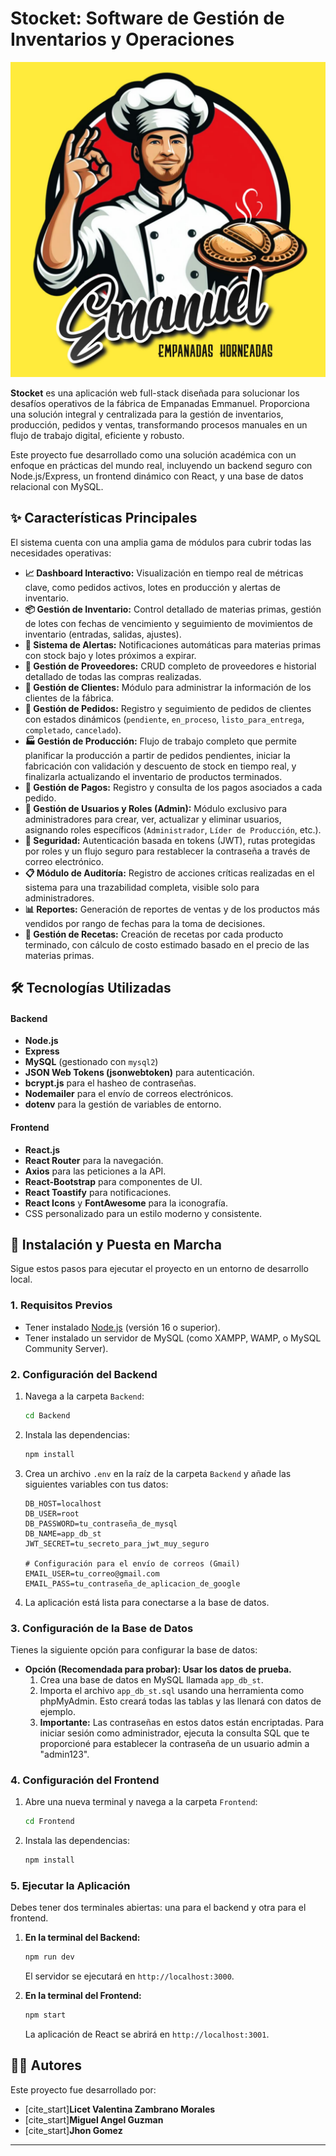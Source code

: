 # Stocket: Software de Gestión de Inventarios y Operaciones

![Stocket Logo](Frontend/src/assets/img/logoEM.jpg)

**Stocket** es una aplicación web full-stack diseñada para solucionar los desafíos operativos de la fábrica de Empanadas Emmanuel. Proporciona una solución integral y centralizada para la gestión de inventarios, producción, pedidos y ventas, transformando procesos manuales en un flujo de trabajo digital, eficiente y robusto.

Este proyecto fue desarrollado como una solución académica con un enfoque en prácticas del mundo real, incluyendo un backend seguro con Node.js/Express, un frontend dinámico con React, y una base de datos relacional con MySQL.

## ✨ Características Principales

El sistema cuenta con una amplia gama de módulos para cubrir todas las necesidades operativas:

* **📈 Dashboard Interactivo:** Visualización en tiempo real de métricas clave, como pedidos activos, lotes en producción y alertas de inventario.
* **📦 Gestión de Inventario:** Control detallado de materias primas, gestión de lotes con fechas de vencimiento y seguimiento de movimientos de inventario (entradas, salidas, ajustes).
* **🚨 Sistema de Alertas:** Notificaciones automáticas para materias primas con stock bajo y lotes próximos a expirar.
* **🚚 Gestión de Proveedores:** CRUD completo de proveedores e historial detallado de todas las compras realizadas.
* **👥 Gestión de Clientes:** Módulo para administrar la información de los clientes de la fábrica.
* **🛒 Gestión de Pedidos:** Registro y seguimiento de pedidos de clientes con estados dinámicos (`pendiente`, `en_proceso`, `listo_para_entrega`, `completado`, `cancelado`).
* **🏭 Gestión de Producción:** Flujo de trabajo completo que permite planificar la producción a partir de pedidos pendientes, iniciar la fabricación con validación y descuento de stock en tiempo real, y finalizarla actualizando el inventario de productos terminados.
* **💸 Gestión de Pagos:** Registro y consulta de los pagos asociados a cada pedido.
* **👤 Gestión de Usuarios y Roles (Admin):** Módulo exclusivo para administradores para crear, ver, actualizar y eliminar usuarios, asignando roles específicos (`Administrador`, `Líder de Producción`, etc.).
* **🔑 Seguridad:** Autenticación basada en tokens (JWT), rutas protegidas por roles y un flujo seguro para restablecer la contraseña a través de correo electrónico.
* **📋 Módulo de Auditoría:** Registro de acciones críticas realizadas en el sistema para una trazabilidad completa, visible solo para administradores.
* **📊 Reportes:** Generación de reportes de ventas y de los productos más vendidos por rango de fechas para la toma de decisiones.
* **🧾 Gestión de Recetas:** Creación de recetas por cada producto terminado, con cálculo de costo estimado basado en el precio de las materias primas.

## 🛠️ Tecnologías Utilizadas

#### **Backend**
* **Node.js**
* **Express**
* **MySQL** (gestionado con `mysql2`)
* **JSON Web Tokens (jsonwebtoken)** para autenticación.
* **bcrypt.js** para el hasheo de contraseñas.
* **Nodemailer** para el envío de correos electrónicos.
* **dotenv** para la gestión de variables de entorno.

#### **Frontend**
* **React.js**
* **React Router** para la navegación.
* **Axios** para las peticiones a la API.
* **React-Bootstrap** para componentes de UI.
* **React Toastify** para notificaciones.
* **React Icons** y **FontAwesome** para la iconografía.
* CSS personalizado para un estilo moderno y consistente.

## 🚀 Instalación y Puesta en Marcha

Sigue estos pasos para ejecutar el proyecto en un entorno de desarrollo local.

### **1. Requisitos Previos**
* Tener instalado [Node.js](https://nodejs.org/) (versión 16 o superior).
* Tener instalado un servidor de MySQL (como XAMPP, WAMP, o MySQL Community Server).

### **2. Configuración del Backend**

1.  Navega a la carpeta `Backend`:
    ```sh
    cd Backend
    ```
2.  Instala las dependencias:
    ```sh
    npm install
    ```
3.  Crea un archivo `.env` en la raíz de la carpeta `Backend` y añade las siguientes variables con tus datos:
    ```env
    DB_HOST=localhost
    DB_USER=root
    DB_PASSWORD=tu_contraseña_de_mysql
    DB_NAME=app_db_st
    JWT_SECRET=tu_secreto_para_jwt_muy_seguro

    # Configuración para el envío de correos (Gmail)
    EMAIL_USER=tu_correo@gmail.com
    EMAIL_PASS=tu_contraseña_de_aplicacion_de_google
    ```
4.  La aplicación está lista para conectarse a la base de datos.

### **3. Configuración de la Base de Datos**

Tienes la siguiente opción para configurar la base de datos:

* **Opción (Recomendada para probar): Usar los datos de prueba.**
    1.  Crea una base de datos en MySQL llamada `app_db_st`.
    2.  Importa el archivo `app_db_st.sql` usando una herramienta como phpMyAdmin. Esto creará todas las tablas y las llenará con datos de ejemplo.
    3.  **Importante:** Las contraseñas en estos datos están encriptadas. Para iniciar sesión como administrador, ejecuta la consulta SQL que te proporcioné para establecer la contraseña de un usuario admin a "admin123".


### **4. Configuración del Frontend**

1.  Abre una nueva terminal y navega a la carpeta `Frontend`:
    ```sh
    cd Frontend
    ```
2.  Instala las dependencias:
    ```sh
    npm install
    ```

### **5. Ejecutar la Aplicación**

Debes tener dos terminales abiertas: una para el backend y otra para el frontend.

1.  **En la terminal del Backend:**
    ```sh
    npm run dev
    ```
    El servidor se ejecutará en `http://localhost:3000`.

2.  **En la terminal del Frontend:**
    ```sh
    npm start
    ```
    La aplicación de React se abrirá en `http://localhost:3001`.

## 🧑‍💻 Autores

Este proyecto fue desarrollado por:

* [cite_start]**Licet Valentina Zambrano Morales**
* [cite_start]**Miguel Angel Guzman** 
* [cite_start]**Jhon Gomez** 
 

---